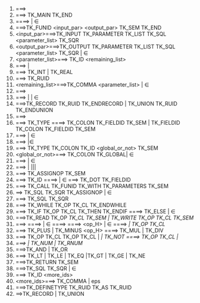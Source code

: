 1. <program> ===> <otherFunctions> <mainFunction>
2. <mainFunction>===> TK_MAIN <stmts> TK_END
3. <otherFunctions> ====> <function><otherFunctions> | ∈
4. <function>===>TK_FUNID <input_par> <output_par> TK_SEM <stmts> TK_END
5. <input_par>===>TK_INPUT TK_PARAMETER TK_LIST TK_SQL <parameter_list> TK_SQR
6. <output_par>===>TK_OUTPUT TK_PARAMETER TK_LIST TK_SQL <parameter_list> TK_SQR | ∈
7. <parameter_list>===> <dataType> TK_ID <remaining_list>
8. <dataType>===> <primitiveDatatype> | <constructedDatatype>
9. <primitiveDatatype>===> TK_INT | TK_REAL
10. <constructedDatatype> ===> <A> TK_RUID
11. <remaining_list>===>TK_COMMA <parameter_list> | ∈
12. <stmts>===><typeDefinitions> <declarations> <otherStmts><returnStmt>
13. <typeDefinitions> ===> <typeDefinition><typeDefinitions> | <definetypestmt> <typeDefinition> | ∈
14. <typeDefinition> ===>TK_RECORD TK_RUID <fieldDefinitions> TK_ENDRECORD | TK_UNION TK_RUID <fieldDefinitions> TK_ENDUNION
16. <fieldDefinitions>===> <fieldDefinition><fieldDefinition><moreFields>
17. <fieldDefinition>===> TK_TYPE <new1>
<new1> ====> <primitiveDatatype> TK_COLON TK_FIELDID TK_SEM | TK_FIELDID TK_COLON TK_FIELDID TK_SEM
18. <moreFields>===> <fieldDefinition><moreFields> | ∈
19. <declarations> ===> <declaration><declarations>|∈
20. <declaration>===> TK_TYPE <dataType> TK_COLON TK_ID <global_or_not> TK_SEM
21. <global_or_not>===> TK_COLON TK_GLOBAL| ∈
22. <otherStmts>===> <stmt><otherStmts> | ∈
23. <stmt>===> <assignmentStmt> | <iterativeStmt>|<conditionalStmt>|<ioStmt>| <funCallStmt>
24. <assignmentStmt>===> <singleOrRecId> TK_ASSIGNOP <arithmeticExpression> TK_SEM
25. <singleOrRecId>===> TK_ID <new2>
<new2> ====> <recID> | ∈
<recID> ===> TK_DOT TK_FIELDID <new2>
26. <funCallStmt> ===> <outputParameters> TK_CALL TK_FUNID TK_WITH TK_PARAMETERS <inputParameters> TK_SEM
27. <outputParameters> ==> TK_SQL <idList> TK_SQR TK_ASSIGNOP | ∈
28. <inputParameters>===> TK_SQL <idList> TK_SQR
29. <iterativeStmt>===> TK_WHILE TK_OP <booleanExpression> TK_CL <stmt><otherStmts> TK_ENDWHILE
30. <conditionalStmt>===> TK_IF TK_OP <booleanExpression> TK_CL TK_THEN <stmt><otherStmts> <new3> TK_ENDIF 
<new3> ====> TK_ELSE <stmt> <otherStmts> | ∈
32. <ioStmt>===>TK_READ TK_OP <var> TK_CL TK_SEM | TK_WRITE TK_OP <var> TK_CL TK_SEM
33. <arithmeticExpression>===> <term> <new5>
<new5> ====> <operator> <term> <new5> | ∈
<term> ====> <factor> <new6>
<new6> ====> <op_H> <factor> <new6> | ∈
<factor> ====> <var> | TK_OP <arithmeticExpression> TK_CL
35. <operator> ===> TK_PLUS | TK_MINUS
<op_H> ====> TK_MUL | TK_DIV
36. <booleanExpression>===> TK_OP <booleanExpression> TK_CL <logicalOp> TK_OP <booleanExpression> TK_CL | <var> <relationalOp> <var> | TK_NOT <new4>
<new4> ====> TK_OP <booleanExpression> TK_CL  | <booleanExpression>
39. <var>===> <singleOrRecId> | TK_NUM | TK_RNUM 
40. <logicalOp>===>TK_AND | TK_OR
41. <relationalOp>===> TK_LT | TK_LE | TK_EQ |TK_GT | TK_GE | TK_NE
42. <returnStmt>===>TK_RETURN <optionalReturn> TK_SEM
43. <optionalReturn>===>TK_SQL <idList> TK_SQR | ∈
44. <idList>===> TK_ID <more_ids>
45. <more_ids>===> TK_COMMA <idList> | eps
46. <definetypestmt>===>TK_DEFINETYPE <A> TK_RUID TK_AS TK_RUID 
47. <A>==>TK_RECORD | TK_UNION